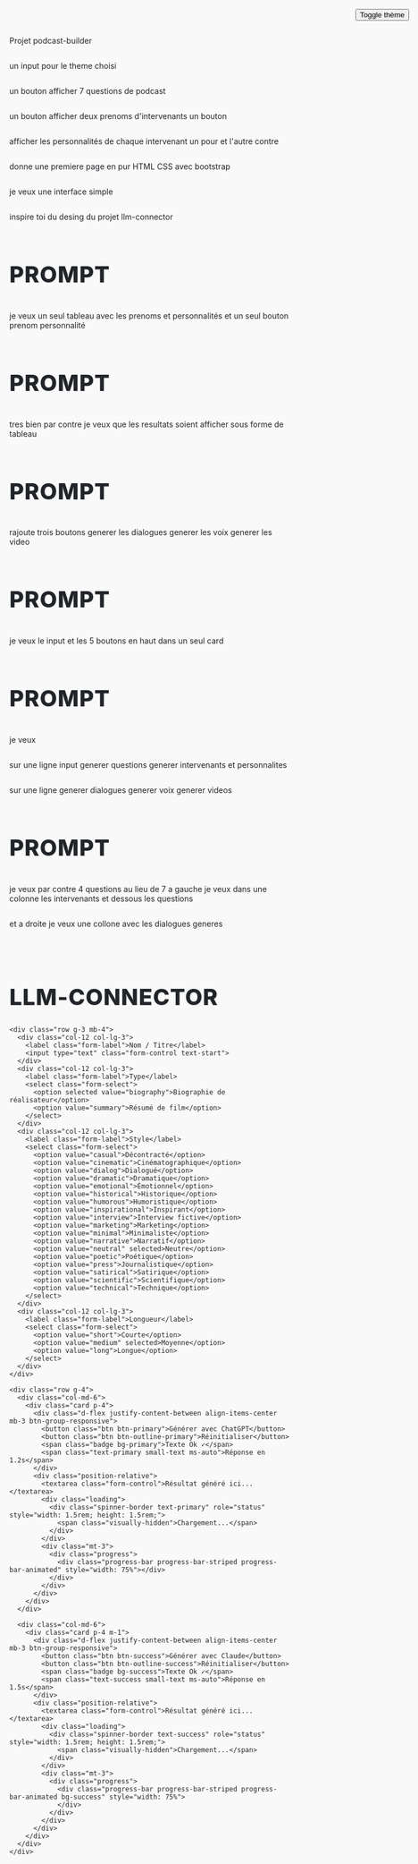 Projet podcast-builder

un input pour le theme choisi

un bouton 
afficher 7 questions de podcast

un bouton 
afficher deux prenoms d'intervenants
un bouton 

afficher 
les personnalités de chaque intervenant un pour et l'autre contre




donne une premiere page
en pur HTML CSS avec bootstrap

je veux une interface simple


inspire toi du desing du projet llm-connector

# prompt
je veux un seul tableau avec les prenoms et personnalités
et un seul bouton prenom personnalité

# prompt
tres bien par contre je veux que les resultats soient afficher sous forme de tableau

# prompt
rajoute trois boutons 
generer les dialogues
generer les voix
generer les video

# Prompt
je veux le input et les 5 boutons en haut dans un seul card

# Prompt
je veux 

sur une ligne
input 
generer questions
generer intervenants et personnalites

sur une ligne
generer dialogues
generer voix
generer videos

# Prompt
je veux par contre 4 questions au lieu de 7
a gauche je veux dans une colonne
les intervenants et dessous les questions

et a droite je veux une collone avec les dialogues generes



<!DOCTYPE html>
<html lang="fr">

<head>
  <meta charset="UTF-8">
  <title>llm-connector</title>
  <meta name="viewport" content="width=device-width, initial-scale=1">
  <link href="https://cdn.jsdelivr.net/npm/bootstrap@5.3.6/dist/css/bootstrap.min.css" rel="stylesheet">
  <link href="https://fonts.googleapis.com/css2?family=Roboto:wght@400;600;800&display=swap" rel="stylesheet">
  <style>
    :root {
      --bg: #f9f9f9;
      --text: #212529;
      --card-bg: #ffffff;
      --input-bg: #e9ecef;
      --accent: #0d6efd;
    }

    .dark-mode {
      --bg: #121212;
      --text: #f1f1f1;
      --card-bg: #1e2a38;
      --input-bg: #2a3b4d;
      --accent: #00c9a7;
    }

    html,
    body {
      min-height: 100%;
      background-color: var(--bg);
      color: var(--text);
      font-family: "Roboto", sans-serif;
    }

    body {
      display: flex;
      flex-direction: column;
    }

    .container {
      flex: 1;
      background-color: var(--bg);
    }

    h1 {
      font-weight: 800;
      font-size: 2.5rem;
      text-transform: uppercase;
      letter-spacing: 1px;
      text-shadow: 1px 1px 2px rgba(0, 0, 0, 0.1);
    }

    .card {
      background-color: var(--card-bg);
      border: none;
      border-radius: 1rem;
      box-shadow: 0 8px 24px rgba(0, 0, 0, 0.1);
    }

    .form-control,
    .form-select,
    textarea {
      background-color: var(--input-bg);
      color: var(--text);
      border: 1px solid rgba(0, 0, 0, 0.1);
      border-radius: 0.5rem;
    }

    .form-control:focus,
    .form-select:focus,
    textarea:focus {
      border-color: var(--accent);
      box-shadow: 0 0 0 0.2rem rgba(13, 110, 253, 0.25);
    }

    label {
      font-weight: 600;
    }

    textarea {
      resize: vertical;
      min-height: 160px;
    }

    .loading {
      position: absolute;
      top: 50%;
      right: 1rem;
      transform: translateY(-50%);
    }

    .small-text {
      font-size: 0.75rem;
      opacity: 0.8;
    }

    .btn-group-responsive {
      display: flex;
      flex-wrap: wrap;
      gap: 0.5rem;
    }

    .progress-bar {
      background-color: var(--accent);
    }

    .toggle-mode {
      position: fixed;
      top: 1rem;
      right: 1rem;
      z-index: 999;
    }

    @media (max-width: 576px) {
      .toggle-mode {
        top: auto;
        bottom: 1rem;
        right: 1rem;
      }

      .container {
        padding-top: 3rem;
      }

      h1 {
        font-size: 1.75rem;
      }

      .btn-group-responsive {
        flex-direction: column;
        align-items: stretch;
      }
    }

    html.dark-mode,
    body.dark-mode {
      background-color: var(--bg) !important;
    }

    .audio-disabled {
      pointer-events: none;
      opacity: 0.6;
    }
  </style>
</head>

<body>

  <button class="btn btn-sm btn-outline-secondary toggle-mode" onclick="toggleTheme()">Toggle thème</button>

  <div class="container p-2">
    <h1 class="text-center text-primary">llm-connector</h1>

    <div class="row g-3 mb-4">
      <div class="col-12 col-lg-3">
        <label class="form-label">Nom / Titre</label>
        <input type="text" class="form-control text-start">
      </div>
      <div class="col-12 col-lg-3">
        <label class="form-label">Type</label>
        <select class="form-select">
          <option selected value="biography">Biographie de réalisateur</option>
          <option value="summary">Résumé de film</option>
        </select>
      </div>
      <div class="col-12 col-lg-3">
        <label class="form-label">Style</label>
        <select class="form-select">
          <option value="casual">Décontracté</option>
          <option value="cinematic">Cinématographique</option>
          <option value="dialog">Dialogué</option>
          <option value="dramatic">Dramatique</option>
          <option value="emotional">Émotionnel</option>
          <option value="historical">Historique</option>
          <option value="humorous">Humoristique</option>
          <option value="inspirational">Inspirant</option>
          <option value="interview">Interview fictive</option>
          <option value="marketing">Marketing</option>
          <option value="minimal">Minimaliste</option>
          <option value="narrative">Narratif</option>
          <option value="neutral" selected>Neutre</option>
          <option value="poetic">Poétique</option>
          <option value="press">Journalistique</option>
          <option value="satirical">Satirique</option>
          <option value="scientific">Scientifique</option>
          <option value="technical">Technique</option>
        </select>
      </div>
      <div class="col-12 col-lg-3">
        <label class="form-label">Longueur</label>
        <select class="form-select">
          <option value="short">Courte</option>
          <option value="medium" selected>Moyenne</option>
          <option value="long">Longue</option>
        </select>
      </div>
    </div>

    <div class="row g-4">
      <div class="col-md-6">
        <div class="card p-4">
          <div class="d-flex justify-content-between align-items-center mb-3 btn-group-responsive">
            <button class="btn btn-primary">Générer avec ChatGPT</button>
            <button class="btn btn-outline-primary">Réinitialiser</button>
            <span class="badge bg-primary">Texte Ok ✓</span>
            <span class="text-primary small-text ms-auto">Réponse en 1.2s</span>
          </div>
          <div class="position-relative">
            <textarea class="form-control">Résultat généré ici...</textarea>
            <div class="loading">
              <div class="spinner-border text-primary" role="status" style="width: 1.5rem; height: 1.5rem;">
                <span class="visually-hidden">Chargement...</span>
              </div>
            </div>
            <div class="mt-3">
              <div class="progress">
                <div class="progress-bar progress-bar-striped progress-bar-animated" style="width: 75%"></div>
              </div>
            </div>
          </div>
        </div>
      </div>

      <div class="col-md-6">
        <div class="card p-4 m-1">
          <div class="d-flex justify-content-between align-items-center mb-3 btn-group-responsive">
            <button class="btn btn-success">Générer avec Claude</button>
            <button class="btn btn-outline-success">Réinitialiser</button>
            <span class="badge bg-success">Texte Ok ✓</span>
            <span class="text-success small-text ms-auto">Réponse en 1.5s</span>
          </div>
          <div class="position-relative">
            <textarea class="form-control">Résultat généré ici...</textarea>
            <div class="loading">
              <div class="spinner-border text-success" role="status" style="width: 1.5rem; height: 1.5rem;">
                <span class="visually-hidden">Chargement...</span>
              </div>
            </div>
            <div class="mt-3">
              <div class="progress">
                <div class="progress-bar progress-bar-striped progress-bar-animated bg-success" style="width: 75%">
                </div>
              </div>
            </div>
          </div>
        </div>
      </div>
    </div>
  </div>

  <script>
    function toggleTheme() {
      document.body.classList.toggle('dark-mode');
      document.documentElement.classList.toggle('dark-mode');
    }
  </script>

</body>

</html>
